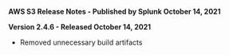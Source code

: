 **AWS S3 Release Notes - Published by Splunk October 14, 2021**


**Version 2.4.6 - Released October 14, 2021**

* Removed unnecessary build artifacts
